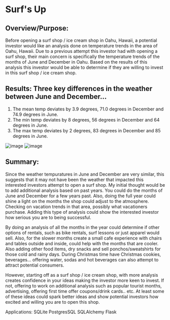 # Surf's Up

## Overview/Purpose:

Before opening a surf shop / ice cream shop in Oahu, Hawaii, a potential investor would like an analysis done on temperature trends in the area of Oahu, Hawaii.  Due to a previous attempt this investor had with opening a surf shop, their main concern is specifically the temperature trends of the months of June and December in Oahu.  Based on the results of this analysis this investor would be able to determine if they are willing to invest in this surf shop / ice cream shop.


## Results: Three key differences in the weather between June and December...

1. The mean temp deviates by 3.9 degrees, 71.0 degrees in December and 74.9 degrees in June.
2. The min temp deviates by 8 degrees, 56 degrees in December and 64 degrees in June.
3. The max temp deviates by 2 degrees, 83 degrees in December and 85 degrees in June.


![image](https://user-images.githubusercontent.com/110787194/211173085-b451750a-4fa7-4da8-a346-9977f5b093d7.png)
![image](https://user-images.githubusercontent.com/110787194/211173094-1b4fdf88-bae5-4325-beb7-b12f8ba36e8e.png)


## Summary: 

Since the weather tempuratures in June and December are very similar, this suggests that it may not have been the weather that impacted this interested investors attempt to open a surf shop.  My initial thought would be to add additional analysis based on past years.  You could do the months of June and December for a few years past.  Also, doing the full year could shine a light on the months the shop could adjust to the atmosphere.  Checking on vacation trends in that area, possibly what vacationers purchase.  Adding this type of analysis could show the interested investor how serious you are to being successful.  

By doing an analysis of all the months in the year could determine if other options of rentals, such as bike rentals, surf lessons or just apparel would sell.  Also, for the slower months create a small cafe experience with chairs and tables outside and inside, could help with the months that are cooler.  Also adding other food items, dry snacks and sell ponchos/sweatshirts for those cold and rainy days.  During Christmas time have Christmas cookies, beverages... offering water, sodas and hot beverages can also attempt to attract potential consumers.  

However, starting off as a surf shop / ice cream shop, with more analysis creates confidence in your ideas making the investor more keen to invest.  If not, offering to work on additional analysis such as popular tourist months, advertising, offering first time offer coupons/drink cards.. etc.  At least some of these ideas could spark better ideas and show potential investors how excited and willing you are to open this shop. 

Applications:
SQLite
PostgresSQL
SQLAlchemy
Flask







